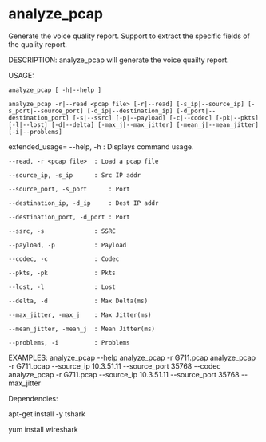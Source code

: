# analyze_pcap
Generate the voice quality report. Support to extract the specific fields of the quality report.

DESCRIPTION:
analyze_pcap will generate the voice quailty report.
  
USAGE:

    analyze_pcap [ -h|--help ]
    
    analyze_pcap -r|--read <pcap file> [-r|--read] [-s_ip|--source_ip] [-s_port|--source_port] [-d_ip|--destination_ip] [-d_port|--destination_port] [-s|--ssrc] [-p|--payload] [-c|--codec] [-pk|--pkts] [-l|--lost] [-d|--delta] [-max_j|--max_jitter] [-mean_j|--mean_jitter] [-i|--problems] 

extended_usage=
    --help, -h              : Displays command usage.

    --read, -r <pcap file>  : Load a pcap file
    
    --source_ip, -s_ip      : Src IP addr

    --source_port, -s_port      : Port

    --destination_ip, -d_ip     : Dest IP addr

    --destination_port, -d_port : Port

    --ssrc, -s              : SSRC

    --payload, -p           : Payload

    --codec, -c             : Codec

    --pkts, -pk             : Pkts

    --lost, -l              : Lost

    --delta, -d             : Max Delta(ms)

    --max_jitter, -max_j    : Max Jitter(ms)

    --mean_jitter, -mean_j  : Mean Jitter(ms)

    --problems, -i          : Problems

EXAMPLES:
    analyze_pcap --help
    analyze_pcap -r G711.pcap
    analyze_pcap -r G711.pcap --source_ip 10.3.51.11 --source_port 35768 --codec
    analyze_pcap -r G711.pcap --source_ip 10.3.51.11 --source_port 35768 --max_jitter
        
Dependencies:

   apt-get install -y tshark
   
   yum install wireshark
